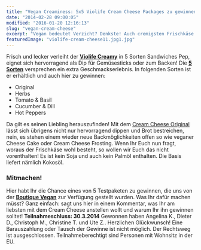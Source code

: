```yaml
---
title: "Vegan Creaminess: 5x5 Violife Cream Cheese Packages zu gewinnen!"
date: "2014-02-28 09:00:05"
modified: "2016-01-20 12:16:13"
slug: "vegan-cream-cheese"
excerpt: "Vegan bedeutet Verzicht? Denkste! Auch cremigsten Frischkäse gibt es auf rein pflanzlicher Basis und schon in vielen leckeren Sorten. Macht bei unserem Gewinnspiel mit und kostet Euch vielleicht durch das Violife Sortiment."
featuredImage: "violife-cream-cheese11.jpg1.jpg"
---
```


Frisch und lecker verleiht der **[Violife Creamy](http://www.boutique-vegan.com/index.php?lang=1&cl=search&searchparam=violife+creamy)** in 5 Sorten Sandwiches Pep, eignet sich hervorragend als Dip für Gemüsesticks oder zum Backen! Die [**5 Sorten**](http://www.boutique-vegan.com/index.php?lang=1&cl=search&searchparam=violife+creamy) versprechen ein extra Geschmackserlebnis. In folgenden Sorten ist er erhältlich und auch hier zu gewinnen:

*   Original
*   Herbs
*   Tomato & Basil
*   Cucumber & Dill
*   Hot Peppers

Da gilt es seinen Liebling herauszufinden! Mit dem [Cream Cheese Original](http://www.boutique-vegan.com/food/dairy-alternatives/Violife-Creamy-Original-200g.html?listtype=search&searchparam=violife) lässt sich übrigens nicht nur hervorragend dippen und Brot bestreichen, nein, es stehen einem wieder neue Backmöglichkeiten offen so wie veganer Cheese Cake oder Cream Cheese Frosting. Wenn Ihr Euch nun fragt, woraus der Frischkäse wohl besteht, so wollen wir Euch das nicht vorenthalten! Es ist kein Soja und auch kein Palmöl enthalten. Die Basis liefert nämlich Kokosöl.

### Mitmachen!

Hier habt Ihr die Chance eines von 5 Testpaketen zu gewinnen, die uns von der [**Boutique Vegan**](http://www.boutique-vegan.com/) zur Verfügung gestellt wurden. Was Ihr dafür machen müsst? Ganz einfach: sagt uns hier in einem Kommentar, was Ihr am liebsten mit dem Cream Cheese anstellen wollt und warum Ihr ihn gewinnen solltet! **Teilnahmeschluss: 30.3.2014** Gewonnen haben Angelina K., Dieter D., Christoph M., Christine T. und Ute Z.. Herzlichen Glückwunsch! Eine Barauszahlung oder Tausch der Gewinne ist nicht möglich. Der Rechtsweg ist ausgeschlossen. Teilnahmeberechtigt sind Personen mit Wohnsitz in der EU.